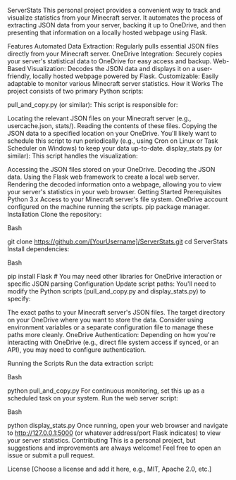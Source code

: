 ServerStats
This personal project provides a convenient way to track and visualize statistics from your Minecraft server. It automates the process of extracting JSON data from your server, backing it up to OneDrive, and then presenting that information on a locally hosted webpage using Flask.

Features
Automated Data Extraction: Regularly pulls essential JSON files directly from your Minecraft server.
OneDrive Integration: Securely copies your server's statistical data to OneDrive for easy access and backup.
Web-Based Visualization: Decodes the JSON data and displays it on a user-friendly, locally hosted webpage powered by Flask.
Customizable: Easily adaptable to monitor various Minecraft server statistics.
How it Works
The project consists of two primary Python scripts:

pull_and_copy.py (or similar): This script is responsible for:

Locating the relevant JSON files on your Minecraft server (e.g., usercache.json, stats/).
Reading the contents of these files.
Copying the JSON data to a specified location on your OneDrive.
You'll likely want to schedule this script to run periodically (e.g., using Cron on Linux or Task Scheduler on Windows) to keep your data up-to-date.
display_stats.py (or similar): This script handles the visualization:

Accessing the JSON files stored on your OneDrive.
Decoding the JSON data.
Using the Flask web framework to create a local web server.
Rendering the decoded information onto a webpage, allowing you to view your server's statistics in your web browser.
Getting Started
Prerequisites
Python 3.x
Access to your Minecraft server's file system.
OneDrive account configured on the machine running the scripts.
pip package manager.
Installation
Clone the repository:

Bash

git clone https://github.com/[YourUsername]/ServerStats.git
cd ServerStats
Install dependencies:

Bash

pip install Flask # You may need other libraries for OneDrive interaction or specific JSON parsing
Configuration
Update script paths: You'll need to modify the Python scripts (pull_and_copy.py and display_stats.py) to specify:

The exact paths to your Minecraft server's JSON files.
The target directory on your OneDrive where you want to store the data.
Consider using environment variables or a separate configuration file to manage these paths more cleanly.
OneDrive Authentication: Depending on how you're interacting with OneDrive (e.g., direct file system access if synced, or an API), you may need to configure authentication.

Running the Scripts
Run the data extraction script:

Bash

python pull_and_copy.py
For continuous monitoring, set this up as a scheduled task on your system.
Run the web server script:

Bash

python display_stats.py
Once running, open your web browser and navigate to http://127.0.0.1:5000 (or whatever address/port Flask indicates) to view your server statistics.
Contributing
This is a personal project, but suggestions and improvements are always welcome! Feel free to open an issue or submit a pull request.

License
[Choose a license and add it here, e.g., MIT, Apache 2.0, etc.]
